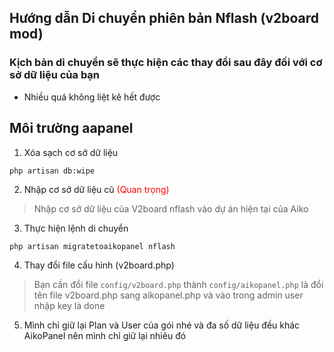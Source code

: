 ## Hướng dẫn Di chuyển phiên bản Nflash (v2board mod)

### Kịch bản di chuyển sẽ thực hiện các thay đổi sau đây đối với cơ sở dữ liệu của bạn
- Nhiều quá không liệt kê hết được

## Môi trường aapanel
1. Xóa sạch cơ sở dữ liệu
```
php artisan db:wipe
```
2. Nhập cơ sở dữ liệu cũ <span style="color:red">(Quan trọng)</span>
>Nhập cơ sở dữ liệu của V2board nflash vào dự án hiện tại của Aiko

3. Thực hiện lệnh di chuyển
```
php artisan migratetoaikopanel nflash
```

4. Thay đổi file cấu hình (v2board.php)
> Bạn cần đổi file `config/v2board.php` thành `config/aikopanel.php` là đổi tên file v2board.php sang aikopanel.php và vào trong admin user nhập key là done

5. Mình chỉ giữ lại Plan và User của gói nhé và đa số dữ liệu đều khác AikoPanel nên mình chỉ giữ lại nhiêu đó
